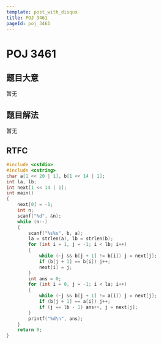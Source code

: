 ```yaml
---
template: post_with_disqus
title: POJ 3461
pageId: poj_3461
---
```


# POJ 3461
<span id="poem"></span><script>$(function(){$.ajax('/api/poem?rnd='+Date.now()+Math.random()).done(function(data){$('#poem').text(data);});});</script>
## 题目大意
暂无

## 题目解法
暂无

## RTFC

```cpp
#include <cstdio>
#include <cstring>
char a[1 << 20 | 1], b[1 << 14 | 1];
int la, lb;
int next[1 << 14 | 1];
int main()
{
    next[0] = -1;
    int n;
    scanf("%d", &n);
    while (n--)
    {
        scanf("%s%s", b, a);
        la = strlen(a), lb = strlen(b);
        for (int i = 1, j = -1; i < lb; i++)
        {
            while (~j && b[j + 1] != b[i]) j = next[j];
            if (b[j + 1] == b[i]) j++;
            next[i] = j;
        }
        int ans = 0;
        for (int i = 0, j = -1; i < la; i++)
        {
            while (~j && b[j + 1] != a[i]) j = next[j];
            if (b[j + 1] == a[i]) j++;
            if (j == lb - 1) ans++, j = next[j];
        }
        printf("%d\n", ans);
    }
    return 0;
}
```
<div id="__comment"></div>

